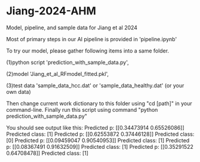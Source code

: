 # Jiang-2024-AHM
Model, pipeline, and sample data for Jiang et al 2024

Most of primary steps in our AI pipeline is provided in 'pipeline.ipynb'

To try our model, please gather following items into a same folder.  

(1)python script 'prediction_with_sample_data.py', 

(2)model 'Jiang_et_al_RFmodel_fitted.pkl',

(3)test data 'sample_data_hcc.dat' or 'sample_data_healthy.dat' (or your own data) 


Then change current work dictionary to this folder using "cd [path]" in your command-line.
Finally run this script using command "python prediction_with_sample_data.py"

You should see output like this:
Predicted p: [[0.34473914 0.65526086]]
Predicted class: [1]
Predicted p: [[0.62553872 0.37446128]]
Predicted class: [0]
Predicted p: [[0.09459047 0.90540953]]
Predicted class: [1]
Predicted p: [[0.08367491 0.91632509]]
Predicted class: [1]
Predicted p: [[0.35291522 0.64708478]]
Predicted class: [1]
